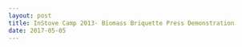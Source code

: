 ```yaml
---
layout: post
title: InStove Camp 2013- Biomass Briquette Press Demonstration
date: 2017-05-05
---
```


